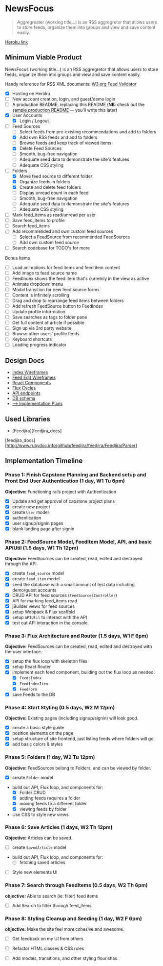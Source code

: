 # NewsFocus

> Aggregreater (working title...) is an RSS aggregretor that allows users to store feeds, organize them into groups and view and save content easily.

[Heroku link][heroku]

[heroku]: https://evening-inlet-45993.herokuapp.com/


## Minimum Viable Product

NewsFocus (working title...) is an RSS aggregretor that allows users to store feeds, organize them into groups and view and save content easily.

Handy reference for RSS XML documents: [W3.org Feed Validator][w3_validator]

- [X] Hosting on Heroku
- [ ] New account creation, login, and guest/demo login
- [ ] A production README, replacing this README (**NB**: check out the [sample production README](docs/production_readme.md) -- you'll write this later)
- [X] User Accounts
  - [X] Login / Logout
- [ ] Feed Sources
  - [ ] Select feeds from pre-existing recommendations and add to folders
  - [X] Add own RSS feeds and add to folders
  - [ ] Browse feeds and keep track of viewed items
  - [X] Delete Feed Sources
  - [ ] Smooth, bug-free navigation
  - [ ] Adequate seed data to demonstrate the site's features
  - [ ] Adequate CSS styling
- [ ] Folders
  - [X] Move feed source to different folder
  - [X] Organize feeds in folders
  - [X] Create and delete feed folders
  - [ ] Display unread count in each feed
  - [ ] Smooth, bug-free navigation
  - [ ] Adequate seed data to demonstrate the site's features
  - [ ] Adequate CSS styling
- [ ] Mark feed_items as read/unread per user
- [ ] Save feed_items to profile
- [ ] Search feed_items
- [ ] Add recommended and own custom feed sources
  - [ ] Select a FeedSource from recommended FeedSources
  - [ ] Add own custom feed source
- [ ] Search codebase for TODO's for more

Bonus Items

- [ ] Load animations for feed items and feed item content
- [ ] Add image to feed source name
- [ ] FeedIndex shows the feed item that's curretnly in the view as active
- [ ] Animate dropdown menu
- [ ] Modal transition for new feed source forms
- [ ] Content is infinitely scrolling
- [ ] Drag and drop to rearrange feed items between folders
- [ ] Add refresh FeedSource button to FeedIndex
- [ ] Update profile information
- [ ] Save searches as tags to folder pane
- [ ] Get full content of article if possible
- [ ] Sign up via 3rd party website
- [ ] Browse other users' profile feeds
- [ ] Keyboard shortcuts
- [ ] Loading progress indicator

[w3_validator]: https://validator.w3.org/feed/docs/rss2.html

## Design Docs
* [Index Wireframes][index_view]
* [Feed Edit Wireframes][edit_view]
* [React Components][components]
* [Flux Cycles][flux-cycles]
* [API endpoints][api-endpoints]
* [DB schema][schema]
* [--> Implementation Plans][implementation]

[index_view]: docs/wireframes/index.png
[edit_view]: docs/wireframes/edit-feeds.png
[components]: docs/components.md
[flux-cycles]: docs/flux-cycles.md
[api-endpoints]: docs/api-endpoints.md
[schema]: docs/schema.md
[implementation]: docs/implementation_plans.md

## Used Libraries

* [Feedjira][feedjira_docs]

[feedjira_docs][http://www.rubydoc.info/github/feedjira/feedjira/Feedjira/Parser]

## Implementation Timeline

### Phase 1: Finish Capstone Planning and Backend setup and Front End User Authentication (1 day, W1 Tu 6pm)

**Objective:** Functioning rails project with Authentication

- [X] Update and get approval of capstone project plans
- [X] create new project
- [X] create `User` model
- [X] authentication
- [X] user signup/signin pages
- [X] blank landing page after signin

### Phase 2: FeedSource Model, FeedItem Model, API, and basic APIUtil (1.5 days, W1 Th 12pm)

**Objective:** FeedSources can be created, read, edited and destroyed through
the API.

- [X] create `feed_source` model
- [X] create `feed_item` model
- [X] seed the database with a small amount of test data including demo/guest accounts
- [X] CRUD API for feed sources (`FeedSourcesController`)
- [X] API for marking feed_items read
- [X] jBuilder views for feed sources
- [X] setup Webpack & Flux scaffold
- [X] setup `APIUtil` to interact with the API
- [X] test out API interaction in the console.

### Phase 3: Flux Architecture and Router (1.5 days, W1 F 6pm)

**Objective:** FeedSources can be created, read, edited and destroyed with the
user interface.

- [X] setup the flux loop with skeleton files
- [X] setup React Router
- [X] implement each feed component, building out the flux loop as needed.
  - [X] `FeedsIndex`
  - [X] `FeedIndexItem`
  - [X] `FeedForm`
- [X] save Feeds to the DB

### Phase 4: Start Styling (0.5 days, W2 M 12pm)

**Objective:** Existing pages (including signup/signin) will look good.

- [X] create a basic style guide
- [X] position elements on the page
- [X] setup structure of site frontend, just listing feeds where folders will go
- [X] add basic colors & styles

### Phase 5: Folders (1 day, W2 Tu 12pm)

**Objective:** FeedSources belong to Folders, and can be viewed by folder.

- [X] create `Folder` model
- build out API, Flux loop, and components for:
  - [X] Folder CRUD
  - [X] adding feeds requires a folder
  - [X] moving feeds to a different folder
  - [X] viewing feeds by folder
- Use CSS to style new views

### Phase 6: Save Articles (1 days, W2 Th 12pm)

**Objective:** Articles can be saved.

- [ ] create `SavedArticle` model 
- build out API, Flux loop, and components for:
  - [ ] fetching saved articles 
- [ ] Style new elements UI

### Phase 7:  Search through FeedItems (0.5 days, W2 Th 6pm)

**objective:** Able to search (ie: filter) feed items

- [ ] Add Search to filter through feed_items

### Phase 8: Styling Cleanup and Seeding (1 day, W2 F 6pm)

**objective:** Make the site feel more cohesive and awesome.

- [ ] Get feedback on my UI from others
- [ ] Refactor HTML classes & CSS rules
- [ ] Add modals, transitions, and other styling flourishes.


